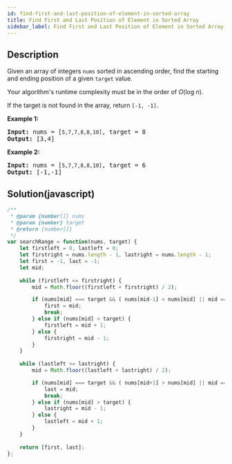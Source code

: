 ```yaml
---
id: find-first-and-last-position-of-element-in-sorted-array
title: Find First and Last Position of Element in Sorted Array
sidebar_label: Find First and Last Position of Element in Sorted Array
---
```

## Description
<div class="description">
<p>Given an array of integers <code>nums</code> sorted in ascending order, find the starting and ending position of a given <code>target</code> value.</p>

<p>Your algorithm&#39;s runtime complexity must be in the order of <em>O</em>(log <em>n</em>).</p>

<p>If the target is not found in the array, return <code>[-1, -1]</code>.</p>

<p><strong>Example 1:</strong></p>

<pre>
<strong>Input:</strong> nums = [<code>5,7,7,8,8,10]</code>, target = 8
<strong>Output:</strong> [3,4]</pre>

<p><strong>Example 2:</strong></p>

<pre>
<strong>Input:</strong> nums = [<code>5,7,7,8,8,10]</code>, target = 6
<strong>Output:</strong> [-1,-1]</pre>

</div>

## Solution(javascript)
```javascript
/**
 * @param {number[]} nums
 * @param {number} target
 * @return {number[]}
 */
var searchRange = function(nums, target) {
    let firstleft = 0, lastleft = 0;
    let firstright = nums.length - 1, lastright = nums.length - 1;
    let first = -1, last = -1;
    let mid;
    
    while (firstleft <= firstright) {
        mid = Math.floor((firstleft + firstright) / 2);

        if (nums[mid] === target && ( nums[mid-1] < nums[mid] || mid === 0)) {
            first = mid;
            break;
        } else if (nums[mid] < target) {
            firstleft = mid + 1;
        } else {
            firstright = mid - 1;
        }
    }
    
    while (lastleft <= lastright) {
        mid = Math.floor((lastleft + lastright) / 2);

        if (nums[mid] === target && ( nums[mid+1] > nums[mid] || mid === nums.length-1)) {
            last = mid;
            break;
        } else if (nums[mid] > target) {
            lastright = mid - 1;
        } else {
            lastleft = mid + 1;
        }
    }
    
    return [first, last];
};
```